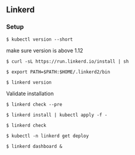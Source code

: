 ## Linkerd

### Setup

`$ kubectl version --short`

make sure version is above 1.12

`$ curl -sL https://run.linkerd.io/install | sh`

`$ export PATH=$PATH:$HOME/.linkerd2/bin`

`$ linkerd version`

Validate installation

`$ linkerd check --pre`

`$ linkerd install | kubectl apply -f -`

`$ linkerd check`

`$ kubectl -n linkerd get deploy`

`$ linkerd dashboard &`


